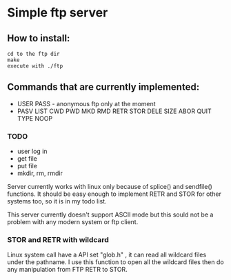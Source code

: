 # Simple ftp server


## How to install:

```
cd to the ftp dir
make
execute with ./ftp
```

## Commands that are currently implemented:

* USER PASS - anonymous ftp only at the moment
* PASV LIST CWD PWD MKD RMD RETR STOR DELE SIZE ABOR QUIT TYPE NOOP

### TODO
* user log in
* get file
* put file
* mkdir, rm, rmdir

Server currently works with linux only because of splice() and sendfile() functions.
It should be easy enough to implement RETR and STOR for other systems too, so it is 
in my todo list.

This server currently doesn't support ASCII mode but this sould not be a
problem with any modern system or ftp client.

### STOR and RETR with wildcard
Linux system call have a API set "glob.h" , it can read all wildcard files under the pathname. I use this function to open all the wildcard files then do any manipulation from FTP RETR to STOR.
